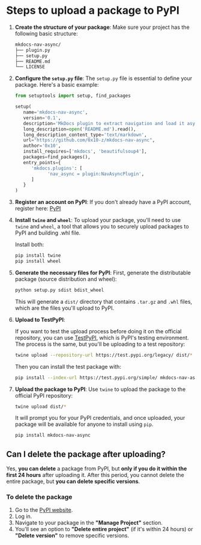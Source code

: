 # Steps to upload a package to PyPI

1. **Create the structure of your package**:
   Make sure your project has the following basic structure:

   ```bash
   mkdocs-nav-async/
   ├── plugin.py
   ├── setup.py
   ├── README.md
   └── LICENSE
   ```

2. **Configure the `setup.py` file**:
   The `setup.py` file is essential to define your package. Here's a basic example:

   ```python
   from setuptools import setup, find_packages

   setup(
      name='mkdocs-nav-async',
      version='0.1',
      description='MkDocs plugin to extract navigation and load it asynchronously',
      long_description=open('README.md').read(),
      long_description_content_type='text/markdown',
      url="https://github.com/0x10-z/mkdocs-nav-async",
      author='0x10',
      install_requires=['mkdocs', 'beautifulsoup4'],
      packages=find_packages(),
      entry_points={
         'mkdocs.plugins': [
               'nav_async = plugin:NavAsyncPlugin',
         ]
      }
   )
   ```

3. **Register an account on PyPI**:
   If you don't already have a PyPI account, register here: [PyPI](https://pypi.org/account/register/)

4. **Install `twine` and `wheel`**:
   To upload your package, you'll need to use `twine` and `wheel`, a tool that allows you to securely upload packages to PyPI and building .whl file.

   Install both:

   ```bash
   pip install twine
   pip install wheel
   ```

5. **Generate the necessary files for PyPI**:
   First, generate the distributable package (source distribution and wheel):

   ```bash
   python setup.py sdist bdist_wheel
   ```

   This will generate a `dist/` directory that contains `.tar.gz` and `.whl` files, which are the files you'll upload to PyPI.

6. **Upload to TestPyPI**:

   If you want to test the upload process before doing it on the official repository, you can use [TestPyPI](https://test.pypi.org/), which is PyPI's testing environment. The process is the same, but you'll be uploading to a test repository:

   ```bash
   twine upload --repository-url https://test.pypi.org/legacy/ dist/*
   ```

   Then you can install the test package with:

   ```bash
   pip install --index-url https://test.pypi.org/simple/ mkdocs-nav-async
   ```

7. **Upload the package to PyPI**:
   Use `twine` to upload the package to the official PyPI repository:

   ```bash
   twine upload dist/*
   ```

   It will prompt you for your PyPI credentials, and once uploaded, your package will be available for anyone to install using `pip`.

   ```bash
   pip install mkdocs-nav-async
   ```

## Can I delete the package after uploading?

Yes, **you can delete** a package from PyPI, but **only if you do it within the first 24 hours** after uploading it. After this period, you cannot delete the entire package, but **you can delete specific versions**.

### To delete the package

1. Go to the [PyPI website](https://pypi.org/).
2. Log in.
3. Navigate to your package in the **"Manage Project"** section.
4. You'll see an option to **"Delete entire project"** (if it's within 24 hours) or **"Delete version"** to remove specific versions.
